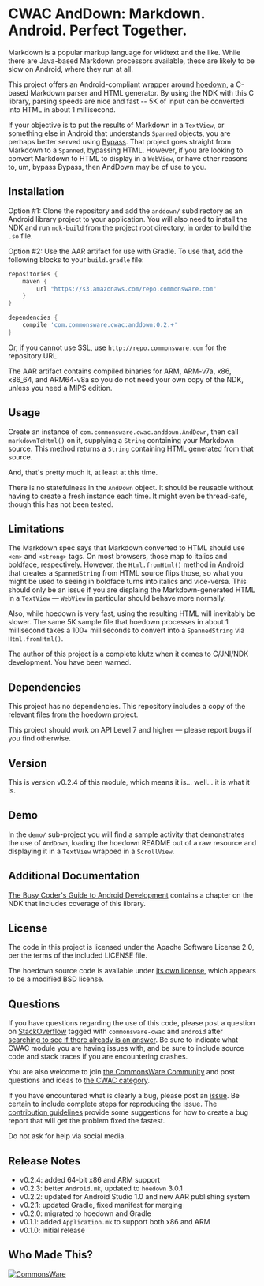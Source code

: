 CWAC AndDown: Markdown. Android. Perfect Together.
==================================================

Markdown is a popular markup language for wikitext and the like.
While there are Java-based Markdown processors available, these are
likely to be slow on Android, where they run at all.

This project offers an Android-compliant wrapper around [hoedown](https://github.com/hoedown/hoedown),
a C-based Markdown parser and HTML generator. By using the NDK with this
C library, parsing speeds are nice and fast -- 5K of input can be
converted into HTML in about 1 millisecond.

If your objective is to put the results of Markdown in a `TextView`, or something
else in Android that understands `Spanned` objects, you are perhaps better served
using [Bypass](https://github.com/Uncodin/bypass/blob/master/platform/android/README.md).
That project goes straight from Markdown to a `Spanned`, bypassing HTML. However,
if you are looking to convert Markdown to HTML to display in a `WebView`, or have
other reasons to, um, bypass Bypass, then AndDown may be of use to you.

Installation
------------
Option #1: Clone the repository and add the `anddown/` subdirectory as an Android library project to your
application. You will also need to install the NDK and run `ndk-build`
from the project root directory, in order to build the `.so` file.

Option #2: Use the AAR artifact for use with Gradle. To use that, add the following
blocks to your `build.gradle` file:

```groovy
repositories {
    maven {
        url "https://s3.amazonaws.com/repo.commonsware.com"
    }
}

dependencies {
    compile 'com.commonsware.cwac:anddown:0.2.+'
}
```

Or, if you cannot use SSL, use `http://repo.commonsware.com` for the repository
URL.

The AAR artifact contains compiled binaries for ARM,
ARM-v7a, x86, x86_64, and ARM64-v8a so you do not need your own copy of the NDK, unless
you need a MIPS edition.

Usage
-----
Create an instance of `com.commonsware.cwac.anddown.AndDown`, then call
`markdownToHtml()` on it, supplying
a `String` containing your Markdown source. This method returns a `String`
containing HTML generated from that source.

And, that's pretty much it, at least at this time.

There is no statefulness in the `AndDown` object. It should be reusable
without having to create a fresh instance each time. It might even
be thread-safe, though this has not been tested.

Limitations
-----------
The Markdown spec says that Markdown converted to HTML should use
`<em>` and `<strong>` tags. On most browsers, those map to italics and
boldface, respectively. However, the `Html.fromHtml()` method in Android
that creates a `SpannedString` from HTML source flips those, so what you
might be used to seeing in boldface turns into italics and vice-versa.
This should only be an issue if you are displaing the Markdown-generated
HTML in a `TextView` &mdash; `WebView` in particular should behave more
normally.

Also, while hoedown is very fast, using the resulting HTML will inevitably
be slower. The same 5K sample file that hoedown processes in about 1
millisecond takes a 100+ milliseconds to convert into a `SpannedString`
via `Html.fromHtml()`.

The author of this project is a complete klutz when it comes to C/JNI/NDK
development. You have been warned.

Dependencies
------------
This project has no dependencies. This repository includes a copy of the
relevant files from the hoedown project.

This project should work on API Level 7 and higher &mdash; please report
bugs if you find otherwise.

Version
-------
This is version v0.2.4 of this module, which means it is...
well... it is what it is.

Demo
----
In the `demo/` sub-project you will find
a sample activity that demonstrates the use of `AndDown`, loading the
hoedown README out of a raw resource and displaying it in a `TextView`
wrapped in a `ScrollView`.

Additional Documentation
------------------------
[The Busy Coder's Guide to Android Development](https://commonsware.com/Android)
contains a chapter on the NDK that includes coverage of
this library.

License
-------
The code in this project is licensed under the Apache
Software License 2.0, per the terms of the included LICENSE
file.

The hoedown source code is available under [its own license](https://github.com/hoedown/hoedown/blob/master/LICENSE),
which appears to be a modified BSD license.

Questions
---------
If you have questions regarding the use of this code, please post a question
on [StackOverflow](http://stackoverflow.com/questions/ask) tagged with
`commonsware-cwac` and `android` after [searching to see if there already is an answer](https://stackoverflow.com/search?q=[commonsware-cwac]+anddown). Be sure to indicate
what CWAC module you are having issues with, and be sure to include source code 
and stack traces if you are encountering crashes.

You are also welcome to join
[the CommonsWare Community](https://community.commonsware.com/)
and post questions
and ideas to [the CWAC category](https://community.commonsware.com/c/cwac).

If you have encountered what is clearly a bug, please post an [issue](https://github.com/commonsguy/cwac-anddown/issues). Be certain to include complete steps
for reproducing the issue.
The [contribution guidelines](CONTRIBUTING.md)
provide some suggestions for how to create a bug report that will get
the problem fixed the fastest.

Do not ask for help via social media.

Release Notes
-------------
- v0.2.4: added 64-bit x86 and ARM support
- v0.2.3: better `Android.mk`, updated to `hoedown` 3.0.1
- v0.2.2: updated for Android Studio 1.0 and new AAR publishing system
- v0.2.1: updated Gradle, fixed manifest for merging
- v0.2.0: migrated to hoedown and Gradle
- v0.1.1: added `Application.mk` to support both x86 and ARM
- v0.1.0: initial release

Who Made This?
--------------
<a href="http://commonsware.com">![CommonsWare](http://commonsware.com/images/logo.png)</a>

